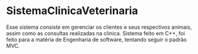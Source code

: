 # SistemaClinicaVeterinaria

Esse sistema consiste em gerenciar os clientes e seus respectivos animais, assim como as consultas realizadas na clinica.
Sistema feito em C++, foi feito para a matéria de Engenharia de software, tentando seguir o padrão MVC.
